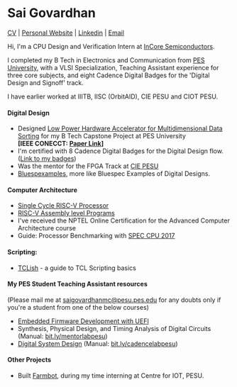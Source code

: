# Sai Govardhan
[CV](https://govardhnn.github.io/cv/govardhan_cv.pdf) | [Personal Website](https://govardhnn.github.io) | [Linkedin](https://www.linkedin.com/in/saigovardhan/) | [Email](mailto:saigov14@gmail.com) 
>
Hi, I'm a CPU Design and Verification Intern at [InCore Semiconductors](https://incoresemi.com/).
>
I completed my B Tech in Electronics and Communication from [PES University](https://pes.edu/), with a VLSI Specialization, Teaching Assistant experience for three core subjects, and eight Cadence Digital Badges for the 'Digital Design and Signoff' track. 

I have earlier worked at IIITB, IISC (OrbitAID), CIE PESU and CIOT PESU.

#### Digital Design
* Designed [Low Power Hardware Accelerator for Multidimensional Data Sorting](https://github.com/govardhnn/Low_Power_Multidimensional_Sorters) for my B Tech Capstone Project at PES University <br> 
**[IEEE CONECCT: [Paper Link](https://ieeexplore.ieee.org/document/10234758)]**
* I'm certified with 8 Cadence Digital Badges for the Digital Design flow. ([Link to my badges](https://www.credly.com/users/sai-govardhan/badges))
* Was the mentor for the FPGA Track at [CIE PESU](https://github.com/CIE-PESU)
* [Bluespexamples](https://github.com/govardhnn/Bluespexamples), more like Bluespec Examples of Digital Designs.
   
#### Computer Architecture

* [Single Cycle RISC-V Processor](https://github.com/govardhnn/RISC_V_Single_Cycle_Processor) 
* [RISC-V Assembly level Programs](https://github.com/govardhnn/RISC_V_Assembly_Programs) 
* I've received the NPTEL Online Certification for the Advanced Computer Architecture course
* Guide: Processor Benchmarking with [SPEC CPU 2017](https://github.com/CIE-PESU/DE10_FPGA)
  
#### Scripting:
* [TCLish](https://github.com/govardhnn/TCLish) - a guide to TCL Scripting basics


#### My PES Student Teaching Assistant resources 
(Please mail me at [saigovardhanmc@pesu.pes.edu](mailto:saigovardhanmc@pesu.pes.edu) for any doubts only if you're a student from one of the below courses)
* [Embedded Firmware Development with UEFI](https://github.com/govardhnn/UEFI_AHP)
* Synthesis, Physical Design, and Timing Analysis of Digital Circuits (Manual: [bit.ly/mentorlabpesu](https://bit.ly/mentorlabpesu))
* [Digital System Design](https://github.com/govardhnn/DSD_AHP) (Manual: [bit.ly/cadencelabpesu](https://bit.ly/cadencelabpesu))

#### Other Projects
* Built [Farmbot](https://github.com/govardhnn/farmbot-pesu), during my time interning at Centre for IOT, PESU.


<!-- * [VeriRISC CPU](https://github.com/govardhnn/VeriRiscCPU)
* [RISC_V_Pipelined_Processor](https://github.com/govardhnn/RISC_V_Pipelined_Processor) <ongoing>
* [RISC-V Assembly level Programs](https://github.com/govardhnn/RISC_V_Assembly_Programs) 
* [Neuromorphic Computing](https://github.com/govardhnn/Neuromorphic_Computing) from my internship at the Computational Sciences Labs - IIIT Bangalore (ongoing)
* [VeriRISC CPU](https://github.com/govardhnn/VeriRiscCPU) based on the Cadence VLA 26.0 course
* Proposed and built the [PESU Student Support Platform](https://ssp.pes.edu).

| [MLPerf](https://github.com/govardhnn/MLPerf) (ongoing)

-->
